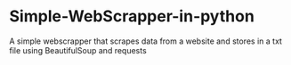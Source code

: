 # Simple-WebScrapper-in-python
A simple webscrapper that scrapes data from a website and stores in a txt file using BeautifulSoup and requests
